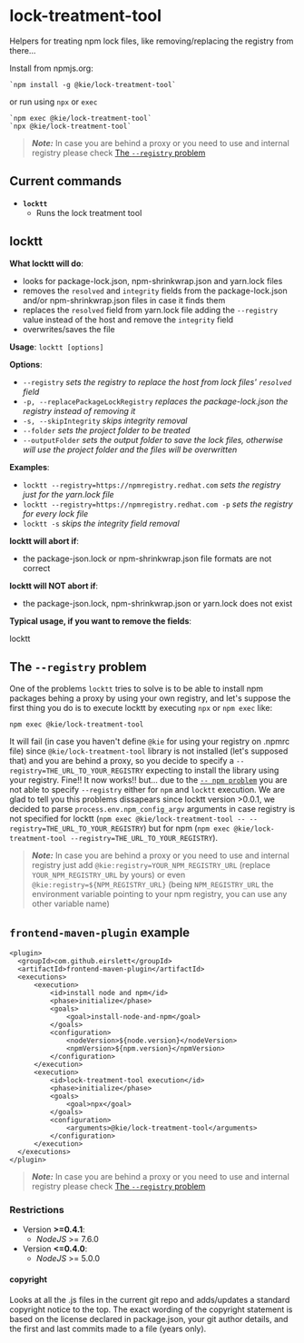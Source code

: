 lock-treatment-tool
============

Helpers for treating npm lock files, like removing/replacing the registry from there...

Install from npmjs.org:

    `npm install -g @kie/lock-treatment-tool`

or run using `npx` or `exec`

    `npm exec @kie/lock-treatment-tool`
    `npx @kie/lock-treatment-tool`

> **_Note:_** In case you are behind a proxy or you need to use and internal registry please check [The `--registry` problem](#the-registry-problem)


## Current commands

 * **`locktt`**
   * Runs the lock treatment tool

## locktt

**What locktt will do**:
 - looks for package-lock.json, npm-shrinkwrap.json and yarn.lock files
 - removes the `resolved` and `integrity` fields from the package-lock.json and/or npm-shrinkwrap.json files in case it finds them
 - replaces the `resolved` field from yarn.lock file adding the `--registry` value instead of the host and remove the `integrity` field
 - overwrites/saves the file

**Usage**: `locktt [options]`

**Options**:
   * `--registry` *sets the registry to replace the host from lock files' `resolved` field*
   * `-p, --replacePackageLockRegistry` *replaces the package-lock.json the registry instead of removing it*
   * `-s, --skipIntegrity` *skips integrity removal*
   * `--folder` *sets the project folder to be treated*
   * `--outputFolder` *sets the output folder to save the lock files, otherwise will use the project folder and the files will be overwritten*

**Examples**:
  * `locktt --registry=https://npmregistry.redhat.com`        *sets the registry just for the yarn.lock file*
  * `locktt --registry=https://npmregistry.redhat.com -p`     *sets the registry for every lock file*
  * `locktt -s`                                               *skips the integrity field removal*

**locktt will abort if**:
 - the package-json.lock or npm-shrinkwrap.json file formats are not correct

**locktt will NOT abort if**:
 - the package-json.lock, npm-shrinkwrap.json or yarn.lock does not exist

**Typical usage, if you want to remove the fields**:

  locktt

## The `--registry` problem

One of the problems `locktt` tries to solve is to be able to install npm packages behing a proxy by using your own registry, and let's suppose the first thing you do is to execute locktt by executing `npx` or `npm exec` like:

`npm exec @kie/lock-treatment-tool`

It will fail (in case you haven't define `@kie` for using your registry on .npmrc file) since `@kie/lock-treatment-tool` library is not installed (let's supposed that) and you are behind a proxy, so you decide to specify a `--registry=THE_URL_TO_YOUR_REGISTRY` expecting to install the library using your registry. Fine!! It now works!! but... due to the [`-- npm problem`](https://docs.npmjs.com/cli/v8/commands/npm-run-script#description) you are not able to specify `--registry` either for `npm` and `locktt` execution.
We are glad to tell you this problems dissapears since locktt version >0.0.1, we decided to parse `process.env.npm_config_argv` arguments in case registry is not specified for locktt (`npm exec @kie/lock-treatment-tool -- --registry=THE_URL_TO_YOUR_REGISTRY`) but for npm (`npm exec @kie/lock-treatment-tool --registry=THE_URL_TO_YOUR_REGISTRY`).

> **_Note:_** In case you are behind a proxy or you need to use and internal registry just add `@kie:registry=YOUR_NPM_REGISTRY_URL` (replace `YOUR_NPM_REGISTRY_URL` by yours) or even `@kie:registry=${NPM_REGISTRY_URL}` (being `NPM_REGISTRY_URL` the environment variable pointing to your npm registry, you can use any other variable name)

## `frontend-maven-plugin` example

```
<plugin>
  <groupId>com.github.eirslett</groupId>
  <artifactId>frontend-maven-plugin</artifactId>
  <executions>
      <execution>
          <id>install node and npm</id>
          <phase>initialize</phase>
          <goals>
              <goal>install-node-and-npm</goal>
          </goals>
          <configuration>
              <nodeVersion>${node.version}</nodeVersion>
              <npmVersion>${npm.version}</npmVersion>
          </configuration>
      </execution>
      <execution>
          <id>lock-treatment-tool execution</id>
          <phase>initialize</phase>
          <goals>
              <goal>npx</goal>
          </goals>
          <configuration>
              <arguments>@kie/lock-treatment-tool</arguments>
          </configuration>
      </execution>
  </executions>
</plugin>
```

> **_Note:_** In case you are behind a proxy or you need to use and internal registry please check [The `--registry` problem](#the-registry-problem)

### Restrictions

* Version **>=0.4.1**:
  * *NodeJS* >= 7.6.0
* Version **<=0.4.0**:
  * *NodeJS* >= 5.0.0

#### copyright

Looks at all the .js files in the current git repo and adds/updates a
standard copyright notice to the top. The exact wording of the copyright
statement is based on the license declared in package.json, your git author
details, and the first and last commits made to a file (years only).
